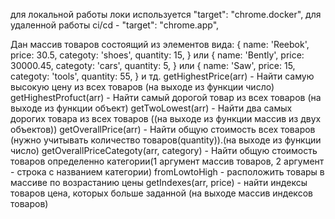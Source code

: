 для локальной работы локи используется "target": "chrome.docker",
для удаленной работы ci/cd - "target": "chrome.app",


Дан массив товаров состоящий из элементов вида:
{
    name: 'Reebok',
    price: 30.5,
    categoty: 'shoes',
    quantity: 15,
}
или
{
    name: 'Bently',
    price: 30000.45,
    categoty: 'cars',
    quantity: 5,
}
или
{
    name: 'Saw',
    price: 15,
    categoty: 'tools',
    quantity: 55,
}
и тд.
getHighestPrice(arr) - Найти самую высокую цену из всех товаров (на выходе из функции число)
getHighestProfuct(arr) - Найти самый дорогой товар из всех товаров (на выходе из функции объект)
getTwoLowest(arr) - Найти два самых дорогих товара из всех товаров ((на выходе из функции массив из двух объектов))
getOverallPrice(arr) - Найти общую стоимость всех товаров (нужно учитывать количество товаров(quantity)).(на выходе из функции число)
getOverallPriceCategoty(arr, category) - Найти общую стоимость товаров определенно категории(1 аргумент массив товаров, 2 аргумент - строка с названием категории)
fromLowtoHigh - расположить товары в массиве по возрастанию цены
getIndexes(arr, price) - найти индексы товаров цена, которых больше заданной (на выходе массив индексов товаров)
